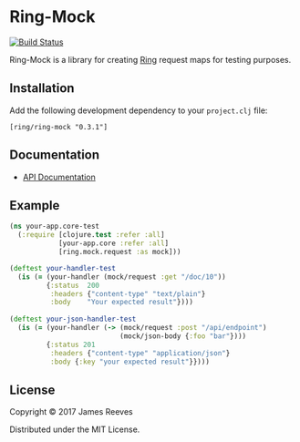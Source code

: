 # Ring-Mock

[![Build Status](https://travis-ci.org/ring-clojure/ring-mock.svg?branch=master)](https://travis-ci.org/ring-clojure/ring-mock)

Ring-Mock is a library for creating [Ring][] request maps for testing
purposes.

[ring]: https://github.com/ring-clojure/ring

## Installation

Add the following development dependency to your `project.clj` file:

    [ring/ring-mock "0.3.1"]

## Documentation

* [API Documentation](https://ring-clojure.github.io/ring-mock/ring.mock.request.html)

## Example

```clojure
(ns your-app.core-test
  (:require [clojure.test :refer :all]
            [your-app.core :refer :all]
            [ring.mock.request :as mock]))

(deftest your-handler-test
  (is (= (your-handler (mock/request :get "/doc/10"))
         {:status  200
          :headers {"content-type" "text/plain"}
          :body    "Your expected result"})))
          
(deftest your-json-handler-test
  (is (= (your-handler (-> (mock/request :post "/api/endpoint")
                           (mock/json-body {:foo "bar"})))
         {:status 201
          :headers {"content-type" "application/json"}
          :body {:key "your expected result"}})))
```

## License

Copyright © 2017 James Reeves

Distributed under the MIT License.
